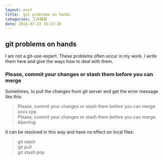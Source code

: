 ```yaml
---
layout: post
title:  git problems on hands
categories: 工作随笔
date: 2016-07-23 16:23:30
---
```


##  git problems on hands ##
I am not a git-use-expert. These problems often occur in my work. I write them here and give the ways how to deal with them.

### Please, commit your changes or stash them before you can merge

Sometimes, to pull the changes from git server and get the error message like this:

> Please, commit your changes or stash them before you can merge <br>
>     xxxx.cpp <br>
> Please, commit your changes or stash them before you can merge. <br>
> Aborting

It can be resolved in this way and have no effect on local files:

> git stash <br>
> git pull  <br>
> git stash pop <br>
